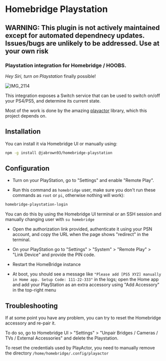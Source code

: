# Homebridge Playstation

## WARNING: This plugin is not actively maintained except for automated dependnecy updates. Issues/bugs are unlikely to be addressed. Use at your own risk

### Playstation integration for Homebridge / HOOBS.

_Hey Siri, turn on Playstation_ finally possible!

![IMG_2114](https://user-images.githubusercontent.com/839700/153052274-c406ef19-e9f4-41b0-bb66-78134069021d.jpg)

This integration exposes a Switch service that can be used to switch on/off your PS4/PS5, and determine its current state.

Most of the work is done by the amazing [playactor](https://github.com/dhleong/playactor) library, which this project depends on.

## Installation

You can install it via Homebridge UI or manually using:

```bash
npm -g install @jabrown93/homebridge-playstation
```

## Configuration

- Turn on your PlayStation, go to "Settings" and enable "Remote Play".

- Run this command as `homebridge` user, make sure you don't run these commands as `root` or `pi`, otherwise nothing will work):

```bash
homebridge-playstation-login
```

You can do this by using the Homebridge UI terminal or an SSH session and manually changing user with `su homebridge`

- Open the authorization link provided, authenticate it using your PSN account, and copy the URL when the page shows "redirect" in the terminal.

- On your PlayStation go to "Settings" > "System" > "Remote Play" > "Link Device" and provide the PIN code.

- Restart the HomeBridge instance

- At boot, you should see a message like `"Please add [PS5 XYZ] manually in Home app. Setup Code: 111-22-333"` in the logs; open the Home app and add your PlayStation as an extra accessory using "Add Accessory" in the top-right menu

## Troubleshooting

If at some point you have any problem, you can try to reset the Homebridge accessory and re-pair it.

To do so, go to Homebridge UI > "Settings" > "Unpair Bridges / Cameras / TVs / External Accessories" and delete the Playstation.

To reset the credentials used by PlayActor, you need to manually remove the directory `/home/homebridge/.config/playactor`
